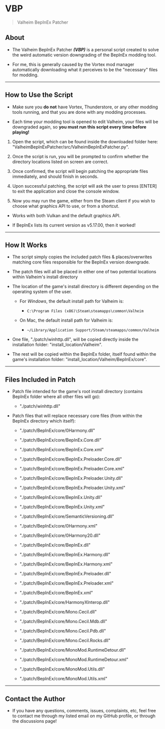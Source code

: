 # VBP

> Valheim BepInEx Patcher

## About

- The Valheim BepInEx Patcher _**(VBP)**_ is a personal script created to solve the weird automatic version downgrading of the BepInEx modding tool.

- For me, this is generally caused by the Vortex mod manager automatically downloading what it perceives to be the "necessary" files for modding.

---

## How to Use the Script

- Make sure you **do not** have Vortex, Thunderstore, or any other modding tools running, and that you are done with any modding processes.

- Each time your modding tool is opened to edit Valheim, your files will be downgraded again, so **you must run this script every time before playing!**

1. Open the script, which can be found inside the downloaded folder here: "ValheimBepInExPatcher/src/ValheimBepInExPatcher.py".

2. Once the script is run, you will be prompted to confirm whether the directory locations listed on screen are correct.

3. Once confirmed, the script will begin patching the appropriate files immediately, and should finish in seconds.

4. Upon successful patching, the script will ask the user to press [ENTER] to exit the application and close the console window.

5. Now you may run the game, either from the Steam client if you wish to choose what graphics API to use, or from a shortcut.

- Works with both Vulkan and the default graphics API.

- If BepInEx lists its current version as v5.17.00, then it worked!

---

## How It Works

- The script simply copies the included patch files & places/overwrites matching core files responsible for the BepInEx version downgrade.

- The patch files will all be placed in either one of two potential locations within Valheim's install directory

- The location of the game's install directory is different depending on the operating system of the user.

  - For _Windows_, the default install path for Valheim is:

    - `C:\Program Files (x86)\Steam\steamapps\common\Valheim`

  - On Mac, the default install path for Valheim is:
    - `~/Library/Application Support/Steam/steamapps/common/Valheim`

- One file, "./patch/winhttp.dll", will be copied directly inside the installation folder: "install_location/Valheim".

- The rest will be copied within the BepInEx folder, itself found within the game's installation folder: "install_location/Valheim/BepInEx/core".

---

## Files Included in Patch

- Patch file intended for the game's root install directory (contains BepInEx folder where all other files will go):

  - "./patch/winhttp.dll"

- Patch files that will replace necessary core files (from within the BepInEx directory which itself):

  - "./patch/BepInEx/core/0Harmony.dll"

  - "./patch/BepInEx/core/BepInEx.Core.dll"

  - "./patch/BepInEx/core/BepInEx.Core.xml"

  - "./patch/BepInEx/core/BepInEx.Preloader.Core.dll"

  - "./patch/BepInEx/core/BepInEx.Preloader.Core.xml"

  - "./patch/BepInEx/core/BepInEx.Preloader.Unity.dll"

  - "./patch/BepInEx/core/BepInEx.Preloader.Unity.xml"

  - "./patch/BepInEx/core/BepInEx.Unity.dll"

  - "./patch/BepInEx/core/BepInEx.Unity.xml"

  - "./patch/BepInEx/core/SemanticVersioning.dll"

  - "./patch/BepInEx/core/0Harmony.xml"

  - "./patch/BepInEx/core/0Harmony20.dll"

  - "./patch/BepInEx/core/BepInEx.dll"

  - "./patch/BepInEx/core/BepInEx.Harmony.dll"

  - "./patch/BepInEx/core/BepInEx.Harmony.xml"

  - "./patch/BepInEx/core/BepInEx.Preloader.dll"

  - "./patch/BepInEx/core/BepInEx.Preloader.xml"

  - "./patch/BepInEx/core/BepInEx.xml"

  - "./patch/BepInEx/core/HarmonyXInterop.dll"

  - "./patch/BepInEx/core/Mono.Cecil.dll"

  - "./patch/BepInEx/core/Mono.Cecil.Mdb.dll"

  - "./patch/BepInEx/core/Mono.Cecil.Pdb.dll"

  - "./patch/BepInEx/core/Mono.Cecil.Rocks.dll"

  - "./patch/BepInEx/core/MonoMod.RuntimeDetour.dll"

  - "./patch/BepInEx/core/MonoMod.RuntimeDetour.xml"

  - "./patch/BepInEx/core/MonoMod.Utils.dll"

  - "./patch/BepInEx/core/MonoMod.Utils.xml"

---

## Contact the Author

- If you have any questions, comments, issues, complaints, etc, feel free to contact me through my listed email on my GitHub profile, or through the discussions page!

